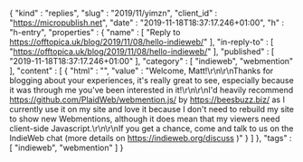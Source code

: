 {
  "kind" : "replies",
  "slug" : "2019/11/yimzn",
  "client_id" : "https://micropublish.net",
  "date" : "2019-11-18T18:37:17.246+01:00",
  "h" : "h-entry",
  "properties" : {
    "name" : [ "Reply to https://offtopica.uk/blog/2019/11/08/hello-indieweb/" ],
    "in-reply-to" : [ "https://offtopica.uk/blog/2019/11/08/hello-indieweb/" ],
    "published" : [ "2019-11-18T18:37:17.246+01:00" ],
    "category" : [ "indieweb", "webmention" ],
    "content" : [ {
      "html" : "",
      "value" : "Welcome, Matt!\r\n\r\nThanks for blogging about your experiences, it's really great to see, especially because it was through me you've been interested in it!\r\n\r\nI'd heavily recommend https://github.com/PlaidWeb/webmention.js/ by https://beesbuzz.biz/ as I currently use it on my site and love it because I don't need to rebuild my site to show new Webmentions, although it does mean that my viewers need client-side Javascript.\r\n\r\nIf you get a chance, come and talk to us on the IndieWeb chat (more details on https://indieweb.org/discuss )"
    } ]
  },
  "tags" : [ "indieweb", "webmention" ]
}
